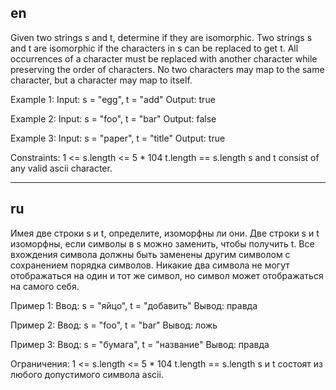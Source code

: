 ## en

Given two strings s and t, determine if they are isomorphic.
Two strings s and t are isomorphic if the characters in s can be replaced to get t.
All occurrences of a character must be replaced with another character while preserving the order of characters.
No two characters may map to the same character, but a character may map to itself.

Example 1:
Input: s = "egg", t = "add"
Output: true

Example 2:
Input: s = "foo", t = "bar"
Output: false

Example 3:
Input: s = "paper", t = "title"
Output: true

Constraints:
1 <= s.length <= 5 * 104
t.length == s.length
s and t consist of any valid ascii character.

---

## ru

Имея две строки s и t, определите, изоморфны ли они.
Две строки s и t изоморфны, если символы в s можно заменить, чтобы получить t.
Все вхождения символа должны быть заменены другим символом с сохранением порядка символов.
Никакие два символа не могут отображаться на один и тот же символ, но символ может отображаться на самого себя.

Пример 1:
Ввод: s = "яйцо", t = "добавить"
Вывод: правда

Пример 2:
Ввод: s = "foo", t = "bar"
Вывод: ложь

Пример 3:
Ввод: s = "бумага", t = "название"
Вывод: правда

Ограничения:
1 <= s.length <= 5 * 104
t.length == s.length
s и t состоят из любого допустимого символа ascii.